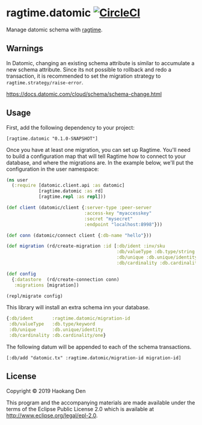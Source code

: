 # ragtime.datomic [![CircleCI](https://circleci.com/gh/hden/ragtime.datomic/tree/master.svg?style=svg)](https://circleci.com/gh/hden/ragtime.datomic/tree/master)

Manage datomic schema with [ragtime](https://github.com/weavejester/ragtime).

## Warnings

In Datomic, changing an existing schema attribute is similar to accumulate a new schema attribute. Since its not possible to rollback and redo a transaction, it is recommended to set the migration strategy to `ragtime.strategy/raise-error`.

https://docs.datomic.com/cloud/schema/schema-change.html


## Usage

First, add the following dependency to your project:

`[ragtime.datomic "0.1.0-SNAPSHOT"]`

Once you have at least one migration, you can set up Ragtime. You'll need to build a configuration map that will tell Ragtime how to connect to your database, and where the migrations are. In the example below, we'll put the configuration in the user namespace:

```clojure
(ns user
  (:require [datomic.client.api :as datomic]
            [ragtime.datomic :as rd]
            [ragtime.repl :as repl]))

(def client (datomic/client {:server-type :peer-server
                             :access-key "myaccesskey"
                             :secret "mysecret"
                             :endpoint "localhost:8998"}))

(def conn (datomic/connect client {:db-name "hello"}))

(def migration (rd/create-migration :id [:db/ident :inv/sku
                                         :db/valueType :db.type/string
                                         :db/unique :db.unique/identity
                                         :db/cardinality :db.cardinality/one]))

(def config
  {:datastore  (rd/create-connection conn)
   :migrations [migration])

(repl/migrate config)
```


This library will install an extra schema inn your database.

```clojure
{:db/ident       :ragtime.datomic/migration-id
 :db/valueType   :db.type/keyword
 :db/unique      :db.unique/identity
 :db/cardinality :db.cardinality/one}
```

The following datum will be appended to each of the schema transactions.

```
[:db/add "datomic.tx" :ragtime.datomic/migration-id migration-id]
```

## License

Copyright © 2019 Haokang Den

This program and the accompanying materials are made available under the
terms of the Eclipse Public License 2.0 which is available at
http://www.eclipse.org/legal/epl-2.0.
